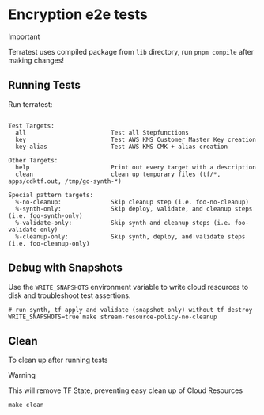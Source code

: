 # Encryption e2e tests

> [!IMPORTANT]
> Terratest uses compiled package from `lib` directory, run `pnpm compile` after making changes!

## Running Tests

Run terratest:

```console

Test Targets:
  all                        Test all Stepfunctions
  key                        Test AWS KMS Customer Master Key creation
  key-alias                  Test AWS KMS CMK + alias creation

Other Targets:
  help                       Print out every target with a description
  clean                      clean up temporary files (tf/*, apps/cdktf.out, /tmp/go-synth-*)

Special pattern targets:
  %-no-cleanup:              Skip cleanup step (i.e. foo-no-cleanup)
  %-synth-only:              Skip deploy, validate, and cleanup steps (i.e. foo-synth-only)
  %-validate-only:           Skip synth and cleanup steps (i.e. foo-validate-only)
  %-cleanup-only:            Skip synth, deploy, and validate steps (i.e. foo-cleanup-only)
```

## Debug with Snapshots

Use the `WRITE_SNAPSHOTS` environment variable to write cloud resources to disk and troubleshoot test assertions.

```console
# run synth, tf apply and validate (snapshot only) without tf destroy
WRITE_SNAPSHOTS=true make stream-resource-policy-no-cleanup
```

## Clean

To clean up after running tests

> [!WARNING]
> This will remove TF State, preventing easy clean up of Cloud Resources

```console
make clean
```
